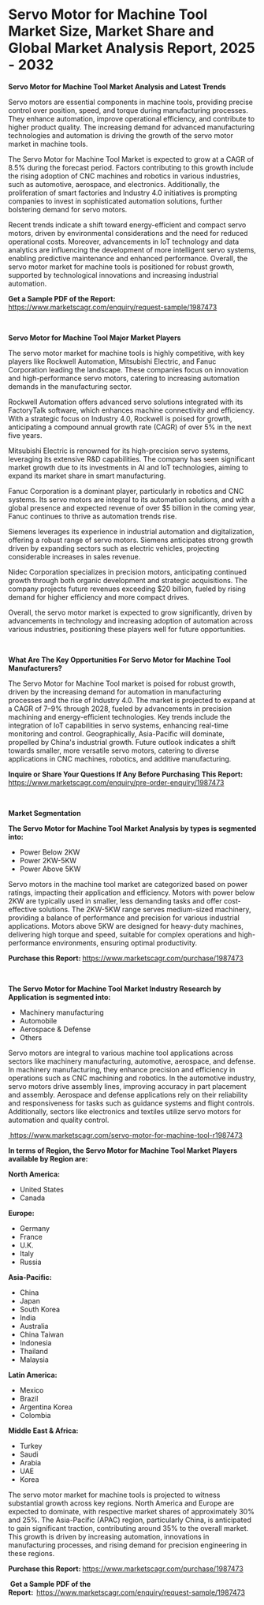 <p><h1>Servo Motor for Machine Tool Market Size, Market Share and Global Market Analysis Report, 2025 - 2032</h1></p><p><strong>Servo Motor for Machine Tool Market Analysis and Latest Trends</strong></p>
<p><p>Servo motors are essential components in machine tools, providing precise control over position, speed, and torque during manufacturing processes. They enhance automation, improve operational efficiency, and contribute to higher product quality. The increasing demand for advanced manufacturing technologies and automation is driving the growth of the servo motor market in machine tools.</p><p>The Servo Motor for Machine Tool Market is expected to grow at a CAGR of 8.5% during the forecast period. Factors contributing to this growth include the rising adoption of CNC machines and robotics in various industries, such as automotive, aerospace, and electronics. Additionally, the proliferation of smart factories and Industry 4.0 initiatives is prompting companies to invest in sophisticated automation solutions, further bolstering demand for servo motors.</p><p>Recent trends indicate a shift toward energy-efficient and compact servo motors, driven by environmental considerations and the need for reduced operational costs. Moreover, advancements in IoT technology and data analytics are influencing the development of more intelligent servo systems, enabling predictive maintenance and enhanced performance. Overall, the servo motor market for machine tools is positioned for robust growth, supported by technological innovations and increasing industrial automation.</p></p>
<p><strong>Get a Sample PDF of the Report:&nbsp;</strong> <a href="https://www.marketscagr.com/enquiry/request-sample/1987473?utm_campaign=3206&utm_medium=2&utm_source=Github&utm_content=ia&utm_term=16042025&utm_id=servo-motor-for-machine-tool">https://www.marketscagr.com/enquiry/request-sample/1987473</a></p>
<p>&nbsp;</p>
<p><strong>Servo Motor for Machine Tool Major Market Players</strong></p>
<p><p>The servo motor market for machine tools is highly competitive, with key players like Rockwell Automation, Mitsubishi Electric, and Fanuc Corporation leading the landscape. These companies focus on innovation and high-performance servo motors, catering to increasing automation demands in the manufacturing sector.</p><p>Rockwell Automation offers advanced servo solutions integrated with its FactoryTalk software, which enhances machine connectivity and efficiency. With a strategic focus on Industry 4.0, Rockwell is poised for growth, anticipating a compound annual growth rate (CAGR) of over 5% in the next five years.</p><p>Mitsubishi Electric is renowned for its high-precision servo systems, leveraging its extensive R&D capabilities. The company has seen significant market growth due to its investments in AI and IoT technologies, aiming to expand its market share in smart manufacturing.</p><p>Fanuc Corporation is a dominant player, particularly in robotics and CNC systems. Its servo motors are integral to its automation solutions, and with a global presence and expected revenue of over $5 billion in the coming year, Fanuc continues to thrive as automation trends rise.</p><p>Siemens leverages its experience in industrial automation and digitalization, offering a robust range of servo motors. Siemens anticipates strong growth driven by expanding sectors such as electric vehicles, projecting considerable increases in sales revenue.</p><p>Nidec Corporation specializes in precision motors, anticipating continued growth through both organic development and strategic acquisitions. The company projects future revenues exceeding $20 billion, fueled by rising demand for higher efficiency and more compact drives.</p><p>Overall, the servo motor market is expected to grow significantly, driven by advancements in technology and increasing adoption of automation across various industries, positioning these players well for future opportunities.</p></p>
<p>&nbsp;</p>
<p><strong>What Are The Key Opportunities For Servo Motor for Machine Tool Manufacturers?</strong></p>
<p><p>The Servo Motor for Machine Tool market is poised for robust growth, driven by the increasing demand for automation in manufacturing processes and the rise of Industry 4.0. The market is projected to expand at a CAGR of 7–9% through 2028, fueled by advancements in precision machining and energy-efficient technologies. Key trends include the integration of IoT capabilities in servo systems, enhancing real-time monitoring and control. Geographically, Asia-Pacific will dominate, propelled by China's industrial growth. Future outlook indicates a shift towards smaller, more versatile servo motors, catering to diverse applications in CNC machines, robotics, and additive manufacturing.</p></p>
<p><strong>Inquire or Share Your Questions If Any Before Purchasing This Report:</strong> <a href="https://www.marketscagr.com/enquiry/pre-order-enquiry/1987473?utm_campaign=3206&utm_medium=2&utm_source=Github&utm_content=ia&utm_term=16042025&utm_id=servo-motor-for-machine-tool">https://www.marketscagr.com/enquiry/pre-order-enquiry/1987473</a></p>
<p>&nbsp;</p>
<p><strong>Market Segmentation</strong></p>
<p><strong>The Servo Motor for Machine Tool Market Analysis by types is segmented into:</strong></p>
<p><ul><li>Power Below 2KW</li><li>Power 2KW-5KW</li><li>Power Above 5KW</li></ul></p>
<p><p>Servo motors in the machine tool market are categorized based on power ratings, impacting their application and efficiency. Motors with power below 2KW are typically used in smaller, less demanding tasks and offer cost-effective solutions. The 2KW-5KW range serves medium-sized machinery, providing a balance of performance and precision for various industrial applications. Motors above 5KW are designed for heavy-duty machines, delivering high torque and speed, suitable for complex operations and high-performance environments, ensuring optimal productivity.</p></p>
<p><strong>Purchase this Report:&nbsp;</strong><a href="https://www.marketscagr.com/purchase/1987473?utm_campaign=3206&utm_medium=2&utm_source=Github&utm_content=ia&utm_term=16042025&utm_id=servo-motor-for-machine-tool">https://www.marketscagr.com/purchase/1987473</a></p>
<p>&nbsp;</p>
<p><strong>The Servo Motor for Machine Tool Market Industry Research by Application is segmented into:</strong></p>
<p><ul><li>Machinery manufacturing</li><li>Automobile</li><li>Aerospace & Defense</li><li>Others</li></ul></p>
<p><p>Servo motors are integral to various machine tool applications across sectors like machinery manufacturing, automotive, aerospace, and defense. In machinery manufacturing, they enhance precision and efficiency in operations such as CNC machining and robotics. In the automotive industry, servo motors drive assembly lines, improving accuracy in part placement and assembly. Aerospace and defense applications rely on their reliability and responsiveness for tasks such as guidance systems and flight controls. Additionally, sectors like electronics and textiles utilize servo motors for automation and quality control.</p></p>
<p><a href="https://www.marketscagr.com/servo-motor-for-machine-tool-r1987473?utm_campaign=3206&utm_medium=2&utm_source=Github&utm_content=ia&utm_term=16042025&utm_id=servo-motor-for-machine-tool">&nbsp;https://www.marketscagr.com/servo-motor-for-machine-tool-r1987473</a></p>
<p><strong>In terms of Region, the Servo Motor for Machine Tool Market Players available by Region are:</strong></p>
<p>
    <p> <strong> North America: </strong>
        <ul>
            <li>United States</li>
            <li>Canada</li>
        </ul>
        </p> 
    <p> <strong> Europe: </strong>
        <ul>
            <li>Germany</li>
            <li>France</li>
            <li>U.K.</li>
            <li>Italy</li>
            <li>Russia</li>
        </ul>
        </p> 
    <p> <strong> Asia-Pacific: </strong>
        <ul>
            <li>China</li>
            <li>Japan</li>
            <li>South Korea</li>
            <li>India</li>
            <li>Australia</li>
            <li>China Taiwan</li>
            <li>Indonesia</li>
            <li>Thailand</li>
            <li>Malaysia</li>
        </ul>
        </p> 
    <p> <strong> Latin America: </strong>
        <ul>
            <li>Mexico</li>
            <li>Brazil</li>
            <li>Argentina Korea</li>
            <li>Colombia</li>
        </ul>
        </p> 
    <p> <strong> Middle East & Africa: </strong>
        <ul>
            <li>Turkey</li>
            <li>Saudi</li>
            <li>Arabia</li>
            <li>UAE</li>
            <li>Korea</li>
        </ul>
    </p>
    </p>
<p><p>The servo motor market for machine tools is projected to witness substantial growth across key regions. North America and Europe are expected to dominate, with respective market shares of approximately 30% and 25%. The Asia-Pacific (APAC) region, particularly China, is anticipated to gain significant traction, contributing around 35% to the overall market. This growth is driven by increasing automation, innovations in manufacturing processes, and rising demand for precision engineering in these regions.</p></p>
<p><strong>Purchase this Report: </strong><a href="https://www.marketscagr.com/purchase/1987473?utm_campaign=3206&utm_medium=2&utm_source=Github&utm_content=ia&utm_term=16042025&utm_id=servo-motor-for-machine-tool">https://www.marketscagr.com/purchase/1987473</a></p>
<p>&nbsp;<strong>Get a Sample PDF of the Report:&nbsp;&nbsp;</strong><a href="https://www.marketscagr.com/enquiry/request-sample/1987473?utm_campaign=3206&utm_medium=2&utm_source=Github&utm_content=ia&utm_term=16042025&utm_id=servo-motor-for-machine-tool">https://www.marketscagr.com/enquiry/request-sample/1987473</a></p>
<p><strong></strong></p>
<p><p></p><p></p><p></p></p>